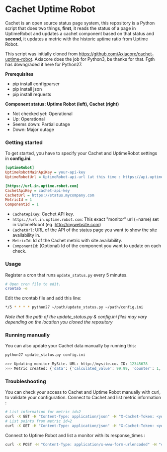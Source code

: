 # Cachet Uptime Robot

Cachet is an open source status page system, this repository is a Python script that does two things, **first**, it reads the status of a page in UptimeRobot and updates a cachet component based on that status and **second**, it updates a metric with the historic uptime ratio from Uptime Robot.

This script was initially cloned from https://github.com/Axiacore/cachet-uptime-robot. Axiacore does the job for Python3, be thanks for that.
Fgth has downgraded it here for Python27.

**Prerequisites**
* pip install configparser
* pip install json
* pip install requests


**Component status: Uptime Robot (left), Cachet (right)**

* Not checked yet: Operational
* Up: Operational
* Seems down: Partial outage
* Down: Major outage

### Getting started 

To get started, you have to specify your Cachet and UptimeRobot settings in **config.ini**.
```ini
[uptimeRobot]
UptimeRobotMainApiKey = your-api-key
UptimeRobotUrl = UptimeRobot-api-url (at this time : https://api.uptimerobot.com/v2/getMonitors)

[https://url.in.uptime.robot.com]
CachetApiKey = cachet-api-key
CachetUrl = https://status.mycompany.com
MetricId = 1
ComponentId = 1
```

* `CachetApiKey`:  Cachet API key.
* `https://url.in.uptime.robot.com`: This exact "monitor" url (=name) set in UptimeRobot (eg. http://mywebsite.com) 
* `CachetUrl`: URL of the API of the status page you want to show the site availability in.
* `MetricId`: Id of the Cachet metric with site availability.
* `ComponentId`: (Optional) Id of the component you want to update on each check.

### Usage

Register a cron that runs `update_status.py` every 5 minutes.

```bash
# Open cron file to edit.
crontab -e
```

Edit the crontab file and add this line:
```bash
*/5 * * * * python27 ~/path/update_status.py ~/path/config.ini
```

_Note that the path of the update_status.py & config.ini files may vary depending on the location you cloned the repository_

### Running manually

You can also update your Cachet data manually by running this:

```python
python27 update_status.py config.ini

>>> Updating monitor MySite. URL: http://mysite.co. ID: 12345678
>>> Metric created: {'data': {'calculated_value': 99.99, 'counter': 1, 'metric_id': 4, 'value': 99.99, 'created_at': '2016-08-12 08:23:10', 'updated_at': '2016-08-12 08:23:10', 'id': 99}}
```
### Troubleshooting
You can check your access to Cachet and Uptime Robot manually with curl, to validate your configuration.
Connect to Cachet and list metric information :
```bash
# List information for metric id=2
curl -X GET -H "Content-Type: application/json" -H "X-Cachet-Token: <your-api-key>" https://status.mycompany.com/api/v1/metrics/2
# List points from metric id=2
curl -X GET -H "Content-Type: application/json" -H "X-Cachet-Token: <your-api-key>" https://status.mycompany.com/api/v1/metrics/2/points
```
Connect to Uptime Robot and list a monitor with its response_times :
```bash
curl -X POST -H "Content-Type: application/x-www-form-urlencoded" -H "cache-control: no-cache" --url "https://api.uptimerobot.com/v2/getMonitors" --data-urlencode "api_key=<your-monitor-api-key>" --data-urlencode "format=json" --data-urlencode "response_times=1"  --data-urlencode "uptime_ratio=30"
```
